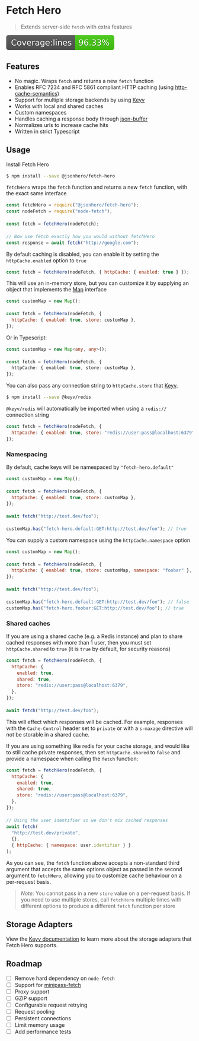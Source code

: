 # Fetch Hero

> Extends server-side `fetch` with extra features

![Coverage lines](./badges/badge-lines.svg)

## Features

- No magic. Wraps `fetch` and returns a new `fetch` function
- Enables RFC 7234 and RFC 5861 compliant HTTP caching (using [http-cache-semantics](https://github.com/kornelski/http-cache-semantics))
- Support for multiple storage backends by using [Keyv](https://github.com/jaredwray/keyv)
- Works with local and shared caches
- Custom namespaces
- Handles caching a response body through [json-buffer](https://www.npmjs.com/package/json-buffer)
- Normalizes urls to increase cache hits
- Written in strict Typescript

## Usage

Install Fetch Hero

```bash
$ npm install --save @jsonhero/fetch-hero
```

`fetchHero` wraps the `fetch` function and returns a new `fetch` function, with the exact same interface

```js
const fetchHero = require("@jsonhero/fetch-hero");
const nodeFetch = require("node-fetch");

const fetch = fetchHero(nodeFetch);

// Now use fetch exactly how you would without fetchHero
const response = await fetch("http://google.com");
```

By default caching is disabled, you can enable it by setting the `httpCache.enabled` option to `true`

```js
const fetch = fetchHero(nodeFetch, { httpCache: { enabled: true } });
```

This will use an in-memory store, but you can customize it by supplying an object that implements the [Map](https://developer.mozilla.org/en-US/docs/Web/JavaScript/Reference/Global_Objects/Map) interface

```js
const customMap = new Map();

const fetch = fetchHero(nodeFetch, {
  httpCache: { enabled: true, store: customMap },
});
```

Or in Typescript:

```typescript
const customMap = new Map<any, any>();

const fetch = fetchHero(nodeFetch, {
  httpCache: { enabled: true, store: customMap },
});
```

You can also pass any connection string to `httpCache.store` that [Keyv](https://github.com/jaredwray/keyv).

```bash
$ npm install --save @keyv/redis
```

`@keyv/redis` will automatically be imported when using a `redis://` connection string

```js
const fetch = fetchHero(nodeFetch, {
  httpCache: { enabled: true, store: "redis://user:pass@localhost:6379" },
});
```

### Namespacing

By default, cache keys will be namespaced by `"fetch-hero.default"`

```js
const customMap = new Map();

const fetch = fetchHero(nodeFetch, {
  httpCache: { enabled: true, store: customMap },
});

await fetch("http://test.dev/foo");

customMap.has("fetch-hero.default:GET:http://test.dev/foo"); // true
```

You can supply a custom namespace using the `httpCache.namespace` option

```js
const customMap = new Map();

const fetch = fetchHero(nodeFetch, {
  httpCache: { enabled: true, store: customMap, namespace: "foobar" },
});

await fetch("http://test.dev/foo");

customMap.has("fetch-hero.default:GET:http://test.dev/foo"); // false
customMap.has("fetch-hero.foobar:GET:http://test.dev/foo"); // true
```

### Shared caches

If you are using a shared cache (e.g. a Redis instance) and plan to share cached responses with more than 1 user, then you must set `httpCache.shared` to `true` (it is `true` by default, for security reasons)

```js
const fetch = fetchHero(nodeFetch, {
  httpCache: {
    enabled: true,
    shared: true,
    store: "redis://user:pass@localhost:6379",
  },
});

await fetch("http://test.dev/foo");
```

This will effect which responses will be cached. For example, responses with the `Cache-Control` header set to `private` or with a `s-maxage` directive will not be storable in a shared cache.

If you are using something like redis for your cache storage, and would like to still cache private responses, then set `httpCache.shared` to `false` and provide a namespace when calling the `fetch` function:

```js
const fetch = fetchHero(nodeFetch, {
  httpCache: {
    enabled: true,
    shared: true,
    store: "redis://user:pass@localhost:6379",
  },
});

// Using the user identifier so we don't mix cached responses
await fetch(
  "http://test.dev/private",
  {},
  { httpCache: { namespace: user.identifier } }
);
```

As you can see, the `fetch` function above accepts a non-standard third argument that accepts the same options object as passed in the second argument to `fetchHero`, allowing you to customize cache behaviour on a per-request basis.

> _Note_: You cannot pass in a new `store` value on a per-request basis. If you need to use multiple stores, call `fetchHero` multiple times with different options to produce a different `fetch` function per store

## Storage Adapters

View the [Keyv documentation](https://github.com/jaredwray/keyv) to learn more about the storage adapters that Fetch Hero supports.

## Roadmap

- [ ] Remove hard dependency on `node-fetch`
- [ ] Support for [minipass-fetch](https://github.com/npm/minipass-fetch)
- [ ] Proxy support
- [ ] GZIP support
- [ ] Configurable request retrying
- [ ] Request pooling
- [ ] Persistent connections
- [ ] Limit memory usage
- [ ] Add performance tests
